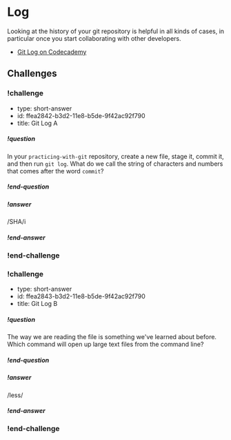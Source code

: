 # Log

Looking at the history of your git repository is helpful in all kinds of cases, in particular once you start collaborating with other developers.

* [Git Log on Codecademy](https://www.codecademy.com/en/courses/learn-git/lessons/git-workflow/exercises/git-log)

## Challenges

<!-- Question -->

### !challenge

* type: short-answer
* id: ffea2842-b3d2-11e8-b5de-9f42ac92f790
* title: Git Log A

##### !question

In your `practicing-with-git` repository, create a new file, stage it, commit it, and then run `git log`. What do we call the string of characters and numbers that comes after the word `commit`?

##### !end-question

##### !answer

/SHA/i

##### !end-answer

### !end-challenge

<!-- Question -->

### !challenge

* type: short-answer
* id: ffea2843-b3d2-11e8-b5de-9f42ac92f790
* title: Git Log B

##### !question

The way we are reading the file is something we've learned about before. Which command will open up large text files from the command line?

##### !end-question

##### !answer

/less/

##### !end-answer

### !end-challenge
